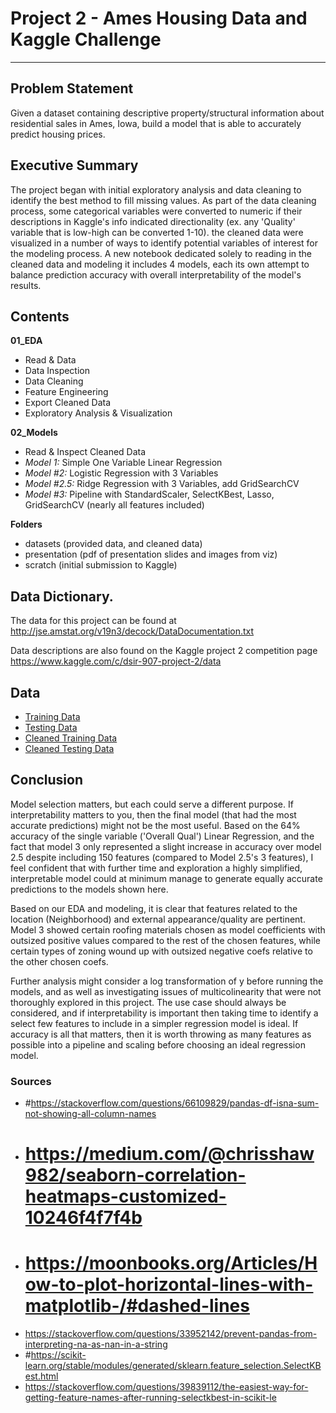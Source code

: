 # Project 2 - Ames Housing Data and Kaggle Challenge

---

## Problem Statement

Given a dataset containing descriptive property/structural information about residential sales in Ames, Iowa, build a model that is able to accurately predict housing prices.

## Executive Summary

The project began with initial exploratory analysis and data cleaning to identify the best method to fill missing values. As part of the data cleaning process, some categorical variables were converted to numeric if their descriptions in Kaggle's info indicated directionality (ex. any 'Quality' variable that is low-high can be converted 1-10). the cleaned data were visualized in a number of ways to identify potential variables of interest for the modeling process. A new notebook dedicated solely to reading in the cleaned data and modeling it includes 4 models, each its own attempt to balance prediction accuracy with overall interpretability of the model's results. 

## Contents

**01_EDA**
- Read & Data
- Data Inspection
- Data Cleaning
- Feature Engineering
- Export Cleaned Data
- Exploratory Analysis & Visualization

**02_Models**
- Read & Inspect Cleaned Data
- *Model 1:* Simple One Variable Linear Regression
- *Model #2:* Logistic Regression with 3 Variables
- *Model #2.5:* Ridge Regression with 3 Variables, add GridSearchCV
- *Model #3:* Pipeline with StandardScaler, SelectKBest, Lasso, GridSearchCV (nearly all features included)

**Folders**
- datasets (provided data, and cleaned data)
- presentation (pdf of presentation slides and images from viz)
- scratch (initial submission to Kaggle)

## Data Dictionary. 

The data for this project can be found at http://jse.amstat.org/v19n3/decock/DataDocumentation.txt

Data descriptions are also found on the Kaggle project 2 competition page https://www.kaggle.com/c/dsir-907-project-2/data

## Data

- [Training Data](./datasets/train.csv)  
- [Testing Data](./datasets/test.csv)  
- [Cleaned Training Data](./datasets/ames_train_clean.csv)  
- [Cleaned Testing Data](./datasets/ames_test_clean.csv) 

## Conclusion

Model selection matters, but each could serve a different purpose. If interpretability matters to you, then the final model (that had the most accurate predictions) might not be the most useful. Based on the 64% accuracy of the single variable ('Overall Qual') Linear Regression, and the fact that model 3 only represented a slight increase in accuracy over model 2.5 despite including 150 features (compared to Model 2.5's 3 features), I feel confident that with further time and exploration a highly simplified, interpretable model could at minimum manage to generate equally accurate predictions to the models shown here. 

Based on our EDA and modeling, it is clear that features related to the location (Neighborhood) and external appearance/quality are pertinent. Model 3 showed certain roofing materials chosen as model coefficients with outsized positive values compared to the rest of the chosen features, while certain types of zoning wound up with outsized negative coefs relative to the other chosen coefs. 

Further analysis might consider a log transformation of y before running the models, and as well as investigating issues of multicolinearity that were not thoroughly explored in this project. The use case should always be considered, and if interpretability is important then taking time to identify a select few features to include in a simpler regression model is ideal. If accuracy is all that matters, then it is worth throwing as many features as possible into a pipeline and scaling before choosing an ideal regression model. 

### Sources
- #https://stackoverflow.com/questions/66109829/pandas-df-isna-sum-not-showing-all-column-names
- # https://medium.com/@chrisshaw982/seaborn-correlation-heatmaps-customized-10246f4f7f4b
- # https://moonbooks.org/Articles/How-to-plot-horizontal-lines-with-matplotlib-/#dashed-lines
- https://stackoverflow.com/questions/33952142/prevent-pandas-from-interpreting-na-as-nan-in-a-string
- #https://scikit-learn.org/stable/modules/generated/sklearn.feature_selection.SelectKBest.html
- https://stackoverflow.com/questions/39839112/the-easiest-way-for-getting-feature-names-after-running-selectkbest-in-scikit-le



